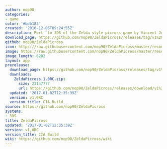 ```yaml
---
author: nop90
categories:
- game
color: '#bdb183'
created: '2016-12-05T09:24:55Z'
description: Port  to 3DS of the Zelda style picross game by Vincent Joiullat
download_page: https://github.com/nop90/ZeldaPicross/releases/tag/v1%2C0RC
github: nop90/ZeldaPicross
icon: https://raw.githubusercontent.com/nop90/ZeldaPicross/master/resources/icon.png
image: https://raw.githubusercontent.com/nop90/ZeldaPicross/master/resources/banner.png
image_length: 6202
layout: app
prerelease:
  download_page: https://github.com/nop90/ZeldaPicross/releases/tag/v1%2C0RC
  downloads:
    ZeldaPicross.1.0RC.zip:
      size: 23147777
      url: https://github.com/nop90/ZeldaPicross/releases/download/v1%2C0RC/ZeldaPicross.1.0RC.zip
  updated: '2017-01-02T12:35:39Z'
  version: v1,0RC
  version_title: CIA Build
source: https://github.com/nop90/ZeldaPicross
systems:
- 3DS
title: ZeldaPicross
updated: '2017-01-02T12:35:39Z'
version: v1,0RC
version_title: CIA Build
wiki: https://github.com/nop90/ZeldaPicross/wiki
---
```

